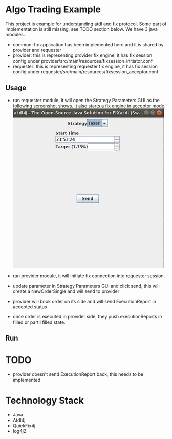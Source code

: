 # Algo Trading Example
This project is example for understanding atdl and fix protocol. Some part of implementation is still missing, see TODO section below. 
We have 3 java modules. 
* common: fix application has been implemented here and it is shared by provider and requester
* provider: this is representing provider fix engine, it has fix session config under provider/src/main/resources/fixsession_initiator.conf
* requester: this is representing requester fix engine, it has fix session config under requester/src/main/resources/fixsession_acceptor.conf


## Usage
*  run requester module, it will open the Strategy Parameters GUI as the following screenshot shows. It also starts a fix engine in acceptor mode.
![atdlGUI](doc/images/atdlGUI.png)

* run provider module, it will initiate fix connection into requester session.
* update parameter in Strategy Parameters GUI and click send, this will create a NewOrderSingle and will send to provider
* provider will book order on its side and will send ExecutionReport in accepted status
* once order is executed in provider side, they push executionReports in filled or partil filled state.


## Run

# TODO
* provider doesn't send ExecutionReport back, this needs to be implemented

# Technology Stack
* Java
* Atdl4j
* QuickFix4j
* log4j2
